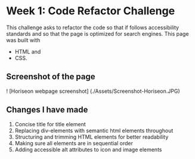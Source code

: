 # Week 1: Code Refactor Challenge

This challenge asks to refactor the code so that if follows accessibility standards and so that the page is optimized for search engines.
This page was built with 
- HTML and 
- CSS.

## Screenshot of the page
! [Horiseon webpage screenshot] (./Assets/Screenshot-Horiseon.JPG)


## Changes I have made

1. Concise title for title element
2. Replacing div-elements with semantic html elements throughout
3. Structuring and trimming HTML elements for better readability
4. Making sure all elements are in sequential order
5. Adding accessible alt attributes to icon and image elements